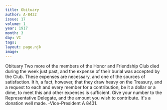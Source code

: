 ```yaml
---
title: Obituary
author: A-8432 
issue: 17
volume: 1
year: 1917
month: 3
day: VI
tags:
layout: page.njk
image:
---
```

Obituary   Two more of the members of the Honor and Friendship Club died during the week just past, and the expense of their burial was accepted by the Club. These expenses are necessary, and one of the sources of satisfaction. It h, a fact, however, that they draw heavy on the Treasury, and a request to each and every member for a contribution, be it a dollar or a dime, to meet this and other expenses is sufficient.   Give your number to the Representative Delegate, and the amount you wish to contribute. It's a donation well made.   -Vice-President A 8431.   
